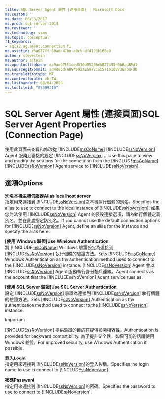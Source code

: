 ```yaml
---
title: SQL Server Agent 屬性 (連接頁面) | Microsoft Docs
ms.custom: ''
ms.date: 06/13/2017
ms.prod: sql-server-2014
ms.reviewer: ''
ms.technology: ssms
ms.topic: conceptual
f1_keywords:
- sql12.ag.agent.connection.f1
ms.assetid: d6a677ff-60ad-47ba-a0cb-df4193b165e0
author: stevestein
ms.author: sstein
ms.openlocfilehash: ec9ae575f1ced510d95256d6827435e5b6ad89d1
ms.sourcegitcommit: ad4d92dce894592a259721a1571b1d8736abacdb
ms.translationtype: MT
ms.contentlocale: zh-TW
ms.lasthandoff: 08/04/2020
ms.locfileid: "87599310"
---
```

# <a name="sql-server-agent-properties-connection-page"></a><span data-ttu-id="28954-102">SQL Server Agent 屬性 (連接頁面)</span><span class="sxs-lookup"><span data-stu-id="28954-102">SQL Server Agent Properties (Connection Page)</span></span>
  <span data-ttu-id="28954-103">使用此頁面來查看和修改從 [!INCLUDE[msCoName](../../includes/msconame-md.md)] [!INCLUDE[ssNoVersion](../../includes/ssnoversion-md.md)] Agent 服務到連接的設定 [!INCLUDE[ssNoVersion](../../includes/ssnoversion-md.md)] 。</span><span class="sxs-lookup"><span data-stu-id="28954-103">Use this page to view and modify the settings for the connection from the [!INCLUDE[msCoName](../../includes/msconame-md.md)] [!INCLUDE[ssNoVersion](../../includes/ssnoversion-md.md)] Agent service to [!INCLUDE[ssNoVersion](../../includes/ssnoversion-md.md)].</span></span>  
  
## <a name="options"></a><span data-ttu-id="28954-104">選項</span><span class="sxs-lookup"><span data-stu-id="28954-104">Options</span></span>  
 <span data-ttu-id="28954-105">**別名本機主機伺服器**</span><span class="sxs-lookup"><span data-stu-id="28954-105">**Alias local host server**</span></span>  
 <span data-ttu-id="28954-106">指定用來連接到 [!INCLUDE[ssNoVersion](../../includes/ssnoversion-md.md)]之本機執行個體的別名。</span><span class="sxs-lookup"><span data-stu-id="28954-106">Specifies the alias to use to connect to the local instance of [!INCLUDE[ssNoVersion](../../includes/ssnoversion-md.md)].</span></span> <span data-ttu-id="28954-107">如果您無法使用 [!INCLUDE[ssNoVersion](../../includes/ssnoversion-md.md)] Agent 的預設連接選項，請為執行個體定義別名，並在此處指定該別名。</span><span class="sxs-lookup"><span data-stu-id="28954-107">If you cannot use the default connection options for [!INCLUDE[ssNoVersion](../../includes/ssnoversion-md.md)] Agent, define an alias for the instance and specify the alias here.</span></span>  
  
 <span data-ttu-id="28954-108">**[使用 Windows 驗證]**</span><span class="sxs-lookup"><span data-stu-id="28954-108">**Use Windows Authentication**</span></span>  
 <span data-ttu-id="28954-109">將 [!INCLUDE[msCoName](../../includes/msconame-md.md)] Windows 驗證設定為連接到 [!INCLUDE[ssNoVersion](../../includes/ssnoversion-md.md)] 執行個體的驗證方法。</span><span class="sxs-lookup"><span data-stu-id="28954-109">Sets [!INCLUDE[msCoName](../../includes/msconame-md.md)] Windows Authentication as the authentication method used to connect to the [!INCLUDE[ssNoVersion](../../includes/ssnoversion-md.md)] instance.</span></span> [!INCLUDE[ssNoVersion](../../includes/ssnoversion-md.md)] <span data-ttu-id="28954-110">Agent 會以 [!INCLUDE[ssNoVersion](../../includes/ssnoversion-md.md)] Agent 服務執行身分帳戶連線。</span><span class="sxs-lookup"><span data-stu-id="28954-110">Agent connects as the account that the [!INCLUDE[ssNoVersion](../../includes/ssnoversion-md.md)] Agent service runs as.</span></span>  
  
 <span data-ttu-id="28954-111">**[使用 SQL Server 驗證]**</span><span class="sxs-lookup"><span data-stu-id="28954-111">**Use SQL Server Authentication**</span></span>  
 <span data-ttu-id="28954-112">設定 [!INCLUDE[ssNoVersion](../../includes/ssnoversion-md.md)] 驗證為連接到 [!INCLUDE[ssNoVersion](../../includes/ssnoversion-md.md)] 執行個體的驗證方法。</span><span class="sxs-lookup"><span data-stu-id="28954-112">Sets [!INCLUDE[ssNoVersion](../../includes/ssnoversion-md.md)] Authentication as the authentication method used to connect to the [!INCLUDE[ssNoVersion](../../includes/ssnoversion-md.md)] instance.</span></span>  
  
> [!IMPORTANT]  
>  [!INCLUDE[ssNoVersion](../../includes/ssnoversion-md.md)] <span data-ttu-id="28954-113">提供驗證的目的在提供回溯相容性。</span><span class="sxs-lookup"><span data-stu-id="28954-113">Authentication is provided for backward compatibility.</span></span> <span data-ttu-id="28954-114">為了提升安全性，如果可能的話請使用 Windows 驗證。</span><span class="sxs-lookup"><span data-stu-id="28954-114">For improved security, use Windows Authentication if possible.</span></span>  
  
 <span data-ttu-id="28954-115">**登入**</span><span class="sxs-lookup"><span data-stu-id="28954-115">**Login**</span></span>  
 <span data-ttu-id="28954-116">指定用來連接到 [!INCLUDE[ssNoVersion](../../includes/ssnoversion-md.md)]的登入名稱。</span><span class="sxs-lookup"><span data-stu-id="28954-116">Specifies the login name to use to connect to [!INCLUDE[ssNoVersion](../../includes/ssnoversion-md.md)].</span></span>  
  
 <span data-ttu-id="28954-117">**密碼**</span><span class="sxs-lookup"><span data-stu-id="28954-117">**Password**</span></span>  
 <span data-ttu-id="28954-118">指定用來連接到 [!INCLUDE[ssNoVersion](../../includes/ssnoversion-md.md)]的密碼。</span><span class="sxs-lookup"><span data-stu-id="28954-118">Specifies the password to use to connect to [!INCLUDE[ssNoVersion](../../includes/ssnoversion-md.md)].</span></span>  
  
  
